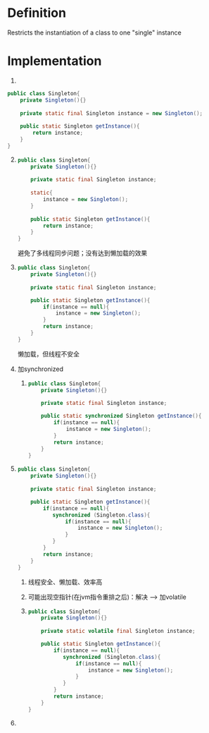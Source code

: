 # Definition

Restricts the instantiation of a class to one "single" instance

# Implementation

1. 

   ```java
   public class Singleton{
       private Singleton(){}
       
       private static final Singleton instance = new Singleton();
       
       public static Singleton getInstance(){
           return instance;
       }
   }
   ```

   

2. ```java
   public class Singleton{
       private Singleton(){}
       
       private static final Singleton instance;
       
       static{
           instance = new Singleton();
       }
       
       public static Singleton getInstance(){
           return instance;
       }
   }
   ```

   避免了多线程同步问题；没有达到懒加载的效果

3. ```java
   public class Singleton{
       private Singleton(){}
       
       private static final Singleton instance;
   
       public static Singleton getInstance(){
           if(instance == null){
               instance = new Singleton();
           }
           return instance;
       }
   }
   ```

   懒加载，但线程不安全

4. 加synchronized

   1. ```java
      public class Singleton{
          private Singleton(){}
          
          private static final Singleton instance;
      
          public static synchronized Singleton getInstance(){
              if(instance == null){
                  instance = new Singleton();
              }
              return instance;
          }
      }
      ```

5. ```java
   public class Singleton{
       private Singleton(){}
       
       private static final Singleton instance;
   
       public static Singleton getInstance(){
           if(instance == null){
              synchronized (Singleton.class){
                  if(instance == null){
                      instance = new Singleton();
                  }
              }
           }
           return instance;
       }
   }
   ```

   1. 线程安全、懒加载、效率高

   2. 可能出现空指针(在jvm指令重排之后)：解决 –> 加volatile

   3. ```java
      public class Singleton{
          private Singleton(){}
          
          private static volatile final Singleton instance;
      
          public static Singleton getInstance(){
              if(instance == null){
                 synchronized (Singleton.class){
                     if(instance == null){
                         instance = new Singleton();
                     }
                 }
              }
              return instance;
          }
      }
      ```

6. 






